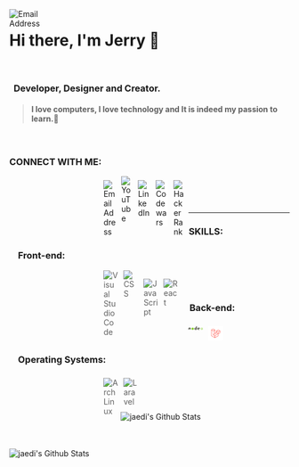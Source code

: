 <img align="left" alt="Email Address" width="80px" src="https://media.giphy.com/media/lrtPCNjE8Rdoky43VR/giphy.gif" style="margin:0 15px 0 0;" />

# Hi there, I'm Jerry 👋 

<br />

### &nbsp; **Developer, Designer and Creator.**

> #### I love computers, I love technology and It is indeed my passion to learn.🌱
<br />




### **CONNECT WITH ME:**


>>>[<img align="left" alt="Email Address" width="22px" src="https://raw.githubusercontent.com/gilbarbara/logos/master/logos/google-gmail.svg" style="margin:7px 5px; margin-left:50px;" />][gmail]
[<img align="left" alt="YouTube" width="20px" src="https://raw.githubusercontent.com/gilbarbara/logos/master/logos/stackoverflow-icon.svg" style="margin:0px 5px;" />][stackoverflow] 
[<img align="left" alt="LinkedIn" width="22px" src="https://static-exp1.licdn.com/sc/h/al2o9zrvru7aqj8e1x2rzsrca" style="margin:7px 5px;" />][linkedin]
[<img align="left" alt="Codewars" width="22px" src="https://www.codewars.com/assets/logos/logo-glyph-36-red-583450fbf586726c570cfd610c94b8f631abfd89d5c4996b4c821a770ca498f9.png" style="margin:7px 5px; background: white;" />][codewars]
[<img align="left" alt="HackerRank" width="22px" src="https://hrcdn.net/hackerrank/assets/apple-touch-icon-precomposed-5e8e592a0a1a387a1185089d13d65637.png" style="margin:7px 5px;" />][hackerrank]

<br />
<br />
<br />

---

### **SKILLS:**


### &nbsp;&nbsp;&nbsp; Front-end:

>>><img align="left" alt="Visual Studio Code" width="26px" src="https://raw.githubusercontent.com/gilbarbara/logos/master/logos/html-5.svg" style="margin:0 5px; margin-left:50px;"/><img align="left" alt="CSS" width="26px" src="https://raw.githubusercontent.com/gilbarbara/logos/master/logos/css-3.svg"  style="margin:0 5px;"/><img align="left" alt="JavaScript" width="26px" src="https://raw.githubusercontent.com/gilbarbara/logos/master/logos/javascript.svg" style="margin:15px 5px;" /><img align="left" alt="React" width="26px" src="https://raw.githubusercontent.com/gilbarbara/logos/master/logos/react.svg"  style="margin:15px 5px;"/>

<br /> <br />


### &nbsp;&nbsp;&nbsp; Back-end:

>>><img align="left" alt="NodeJS" width="26px" src="https://raw.githubusercontent.com/gilbarbara/logos/master/logos/nodejs.svg"  style="margin:7px 5px; margin-left:50px;"/><img align="left" alt="Laravel" width="26px" src="https://raw.githubusercontent.com/gilbarbara/logos/master/logos/laravel.svg"  style="margin:7px 5px;"/>

<br />

<br />

### &nbsp;&nbsp;&nbsp; Operating Systems:
 >>><img align="left" alt="Arch Linux" width="26px" src="https://raw.githubusercontent.com/gilbarbara/logos/master/logos/archlinux.svg" style="margin:7px 5px; margin-left:50px;"/><img align="left" alt="Laravel" width="26px" src="https://raw.githubusercontent.com/gilbarbara/logos/master/logos/microsoft-windows.svg"  style="margin:7px 5px;"/>








<br />
<br />
<br />
<br />





<img align="left" alt="jaedi's Github Stats" src="https://github-readme-stats.codestackr.vercel.app/api?username=jaedi&theme=algolia&show_icons=true&hide_border=true" />

<br />
<br />
<br />

<img align="left" alt="jaedi's Github Stats" src="https://github-readme-stats.vercel.app/api/top-langs/?username=jaedi&theme=algolia&layout=compact" style="margin-top:15px;" />



[linkedin]: www.linkedin.com/in/jerrydi
[stackoverflow]: https://stackoverflow.com/users/14090202/jaedi?tab=profile
[gmail]: (mailto:jerrydieugenio@gmail.com)
[codewars]: https://www.codewars.com/users/jaedi
[hackerrank]: https://www.hackerrank.com/jerrydieugenio



